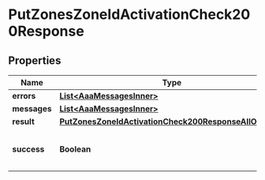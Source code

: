 

# PutZonesZoneIdActivationCheck200Response


## Properties

| Name | Type | Description | Notes |
|------------ | ------------- | ------------- | -------------|
|**errors** | [**List&lt;AaaMessagesInner&gt;**](AaaMessagesInner.md) |  |  |
|**messages** | [**List&lt;AaaMessagesInner&gt;**](AaaMessagesInner.md) |  |  |
|**result** | [**PutZonesZoneIdActivationCheck200ResponseAllOfResult**](PutZonesZoneIdActivationCheck200ResponseAllOfResult.md) |  |  |
|**success** | **Boolean** | Whether the API call was successful |  |



